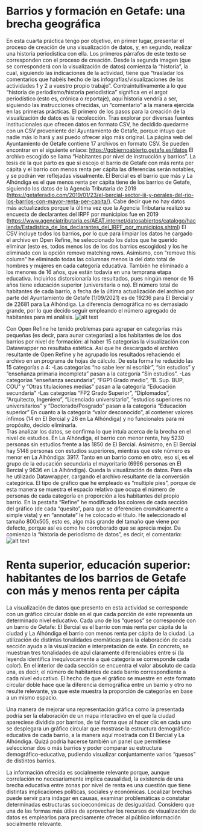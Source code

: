 # Barrios y formación en Getafe: una brecha geográfica

En esta cuarta práctica tengo por objetivo, en primer lugar, presentar el proceso de creación de una visualización de datos, y, en segundo, realizar una historia periodística con ella. Los primeros párrafos de este texto se corresponden con el proceso de creación. Desde la segunda imagen (que se corresponderá con la visualización de datos) comienza la “historia”, la cual, siguiendo las indicaciones de la actividad, tiene que “trasladar los comentarios que habéis hecho de las infografías/visualizaciones de las actividades 1 y 2 a vuestro propio trabajo”. Contraintuitivamente a lo que “historia de periodismo/historia periodística” significa en el argot periodístico (esto es, crónica o reportaje), aquí historia vendría a ser, siguiendo las instrucciones ofrecidas, un “comentario” a la manera ejercida en las primeras prácticas. 
El primero de los pasos para la creación de la visualización de datos es la recolección. Tras explorar por diversas fuentes institucionales que ofrecen datos en formato CSV, he decidido quedarme con un CSV proveniente del Ayuntamiento de Getafe, porque intuyo que nadie más lo hará y así puedo ofrecer algo más original. La página web del Ayuntamiento de Getafe contiene 17 archivos en formato CSV. Se pueden encontrar en el siguiente enlace: https://gobiernoabierto.getafe.es/datos
El archivo escogido se llama “Habitantes por nivel de instrucción y barrios”. La tesis de la que parto es que si escojo el barrio de Getafe con más renta per cápita y el barrio con menos renta per cápita las diferencias serán notables, y se podrán ver reflejadas visualmente. El Bercial es el barrio que más y La Alhóndiga es el que menos renta per cápita tiene de los barrios de Getafe, siguiendo los datos de la Agencia Tributaria de 2019 (https://getaferadio.com/2019/01/23/el-bercial-sector-iii-y-perales-del-rio-los-barrios-con-mayor-renta-per-capita/). Cabe decir que no hay datos más actualizados porque la última vez que la Agencia Tributaria realizó su encuesta de declarantes del IRPF por municipios fue en 2019 (https://www.agenciatributaria.es/AEAT.internet/datosabiertos/catalogo/hacienda/Estadistica_de_los_declarantes_del_IRPF_por_municipios.shtml) 
El CSV incluye todos los barrios, por lo que para limpiar los datos he cargado el archivo en Open Refine, he seleccionado los datos que he querido eliminar (esto es, todos menos los de los dos barrios escogidos) y los he eliminado con la opción remove matching rows. Asimismo, con “remove this column” he eliminado todas las columnas menos la del dato total de hombres y mujeres en cada categoría educativa. También he eliminado a los menores de 16 años, que están todavía en una temprana etapa educativa. Incluirlos distorsionaría los resultados, pues ningún menor de 16 años tiene educación superior (universitaria o no). 
El número total de habitantes de cada barrio, a fecha de la última actualización del archivo por parte del Ayuntamiento de Getafe (1/09/2021) es de 19236 para El Bercial y de 22681 para La Alhóndiga. La diferencia demográfica no es demasiado grande, por lo que decido seguir empleando el número agregado de habitantes para mi análisis. 
![alt text]( https://github.com/raul4198/Periodismo-de-datos-21-22-apuntes-y-ejercicios-/blob/main/imagenes/practica4imagen1.PNG)

Con Open Refine he tenido problemas para agrupar en categorías más pequeñas (es decir, para aunar categorías) a los habitantes de los dos barrios por nivel de formación: al haber 15 categorías la visualización con Datawrapper no resultaba estética. Así que he descargado el archivo resultante de Open Refine y he agrupado los resultados rehaciendo el archivo en un programa de hojas de cálculo. De esta forma he reducido las 15 categorías a 4:
-Las categorías “no sabe leer ni escribir”, “sin estudios” y “enseñanza primaria incompleta” pasan a la categoría “Sin estudios”. 
-Las categorías “enseñanza secundaria”, “FGP1 Grado medio”, “B. Sup. BUP, COU” y “Otras titulaciones medias” pasan a la categoría “Educación secundaria”
-Las categorías “FP2 Grado Superior”, “Diplomados”, “Arquitecto, Ingeniero”, “Licenciado universitario”, “estudios superiores no universitarios” y “Doctorado/Posgrado” pasan a la categoría “Educación superior”
En cuanto a la categoría “valor desconocido”, al contener valores ínfimos (14 en El Bercial y 26 en La Alhóndiga) y no funcionales para mi propósito, decido eliminarla.  
Tras analizar los datos, se confirma lo que intuía acerca de la brecha en el nivel de estudios. En La Alhóndiga, el barrio con menor renta, hay 5230 personas sin estudios frente a las 1850 de El Bercial. Asimismo, en El Bercial hay 5148 personas con estudios superiores, mientras que este número es menor en La Alhóndiga: 3917. Tanto en un barrio como en otro, eso sí, es el grupo de la educación secundaria el mayoritario (6996 personas en El Bercial y 9636 en La Alhóndiga).
Queda la visualización de datos. Para ella he utilizado Datawrapper, cargando el archivo resultante de la conversión categórica. 
El tipo de gráfico que he empleado es “multiple pies”, porque de esta manera se muestra el espacio relativo que ocupa el número de personas de cada categoría en proporción a los habitantes del propio barrio. 
En la pestaña “Refine” he modificado los colores de cada sección del gráfico (de cada “quesito”, para que se diferencien cromáticamente a simple vista) y en “annotate” le he colocado el título. He seleccionado el tamaño 800x505, esto es, algo más grande del tamaño que viene por defecto, porque así es como he corroborado que se aprecia mejor. 
Da comienzo la “historia de periodismo de datos”, es decir, el comentario:
![alt text](https://github.com/raul4198/Periodismo-de-datos-21-22-apuntes-y-ejercicios-/blob/main/imagenes/practica4imagen2.png)

# Renta superior, educación superior: habitantes de los barrios de Getafe con más y menos renta per cápita

La visualización de datos que presento en esta actividad se corresponde con un gráfico circular doble en el que cada porción de este representa un determinado nivel educativo. Cada uno de los “quesos” se corresponde con un barrio de Getafe: El Bercial es el barrio con más renta per cápita de la ciudad y La Alhóndiga el barrio con menos renta per cápita de la ciudad.
La utilización de distintas tonalidades cromáticas para la elaboración de cada sección ayuda a la visualización e interpretación de este. En concreto, se muestran tres tonalidades de azul claramente diferenciables entre sí (la leyenda identifica inequívocamente a qué categoría se corresponde cada color). En el interior de cada sección se encuentra el valor absoluto de cada una, es decir, el número de habitantes de cada barrio correspondiente a cada nivel educativo. El hecho de que el gráfico se muestre en este formato circular doble hace que la diferencia demográfica entre un barrio y otro no resulte relevante, ya que este muestra la proporción de categorías en base a un mismo espacio.

Una manera de mejorar una representación gráfica como la presentada podría ser la elaboración de un mapa interactivo en el que la ciudad apareciese dividida por barrios, de tal forma que al hacer clic en cada uno se desplegara un gráfico circular que mostrase la estructura demográfico-educativa de cada barrio, a la manera aquí mostrada con El Bercial y La Alhóndiga. Quizá podría hacerse también un panel que permitiese seleccionar dos o más barrios y poder comparar su estructura demográfico-educativa, pudiendo visualizar conjuntamente varios “quesos” de distintos barrios.

La información ofrecida es socialmente relevante porque, aunque correlación no necesariamente implica causalidad, la existencia de una brecha educativa entre zonas por nivel de renta es una cuestión que tiene distintas implicaciones políticas, sociales y económicas. Localizar brechas puede servir para indagar en causas, examinar problemáticas o constatar determinadas estructuras socioeconómicas de desigualdad. Considero que una de las formas más útiles de aprovechar los recursos de visualización de datos es emplearlos para precisamente ofrecer al público información socialmente relevante. 
